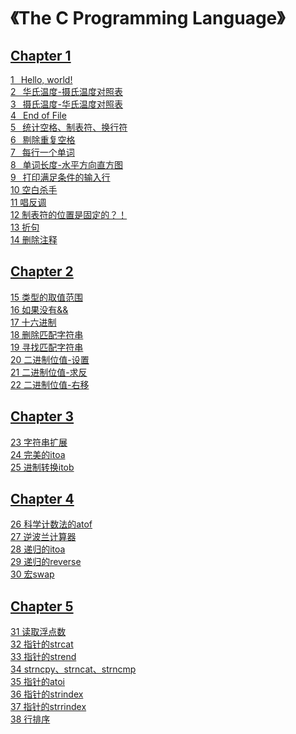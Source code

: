 # 《The C Programming Language》
## [Chapter 1](https://github.com/PokerKight/Peck/tree/master/practice/Chapter%201)
[1 &ensp;Hello, world!](https://github.com/PokerKight/Peck/blob/master/practice/Chapter%201/1.c)<br/>
[2 &ensp;华氏温度-摄氏温度对照表](https://github.com/PokerKight/Peck/blob/master/practice/Chapter%201/2.c)<br/>
[3 &ensp;摄氏温度-华氏温度对照表](https://github.com/PokerKight/Peck/blob/master/practice/Chapter%201/3.c)<br/>
[4 &ensp;End of File](https://github.com/PokerKight/Peck/blob/master/practice/Chapter%201/4.c)<br/>
[5 &ensp;统计空格、制表符、换行符](https://github.com/PokerKight/Peck/blob/master/practice/Chapter%201/5.c)<br/>
[6 &ensp;剔除重复空格](https://github.com/PokerKight/Peck/blob/master/practice/Chapter%201/6.c)<br/>
[7 &ensp;每行一个单词](https://github.com/PokerKight/Peck/blob/master/practice/Chapter%201/7.c)<br/>
[8 &ensp;单词长度-水平方向直方图](https://github.com/PokerKight/Peck/blob/master/practice/Chapter%201/8.c)<br/>
[9 &ensp;打印满足条件的输入行](https://github.com/PokerKight/Peck/blob/master/practice/Chapter%201/9.c)<br/>
[10 空白杀手](https://github.com/PokerKight/Peck/blob/master/practice/Chapter%201/10.c)<br/>
[11 唱反调](https://github.com/PokerKight/Peck/blob/master/practice/Chapter%201/11.c)<br/>
[12 制表符的位置是固定的？！](https://github.com/PokerKight/Peck/blob/master/practice/Chapter%201/12.c)<br/>
[13 折句](https://github.com/PokerKight/Peck/blob/master/practice/Chapter%201/13.c)<br/>
[14 删除注释](https://github.com/PokerKight/Peck/blob/master/practice/Chapter%201/14.c)<br/>
## [Chapter 2](https://github.com/PokerKight/Peck/tree/master/practice/Chapter%202)
[15 类型的取值范围](https://github.com/PokerKight/Peck/blob/master/practice/Chapter%202/15.c)<br/>
[16 如果没有&&](https://github.com/PokerKight/Peck/blob/master/practice/Chapter%202/16.c)<br/>
[17 十六进制](https://github.com/PokerKight/Peck/blob/master/practice/Chapter%202/17.c)<br/>
[18 删除匹配字符串](https://github.com/PokerKight/Peck/blob/master/practice/Chapter%202/18.c)<br/>
[19 寻找匹配字符串](https://github.com/PokerKight/Peck/blob/master/practice/Chapter%202/19.c)<br/>
[20 二进制位值-设置](https://github.com/PokerKight/Peck/blob/master/practice/Chapter%202/20.c)<br/>
[21 二进制位值-求反](https://github.com/PokerKight/Peck/blob/master/practice/Chapter%202/21.c)<br/>
[22 二进制位值-右移](https://github.com/PokerKight/Peck/blob/master/practice/Chapter%202/22.c)<br/>
## [Chapter 3](https://github.com/PokerKight/Peck/tree/master/practice/Chapter%203)
[23 字符串扩展](https://github.com/PokerKight/Peck/blob/master/practice/Chapter%203/23.c)<br/>
[24 完美的itoa](https://github.com/PokerKight/Peck/blob/master/practice/Chapter%203/24.c)<br/>
[25 进制转换itob](https://github.com/PokerKight/Peck/blob/master/practice/Chapter%203/25.c)<br/>
## [Chapter 4](https://github.com/PokerKight/Peck/tree/master/practice/Chapter%204)
[26 科学计数法的atof](https://github.com/PokerKight/Peck/blob/master/practice/Chapter%204/26.c)<br/>
[27 逆波兰计算器](https://github.com/PokerKight/Peck/blob/master/practice/Chapter%204/27.c)<br/>
[28 递归的itoa](https://github.com/PokerKight/Peck/blob/master/practice/Chapter%204/28.c)<br/>
[29 递归的reverse](https://github.com/PokerKight/Peck/blob/master/practice/Chapter%204/29.c)<br/>
[30 宏swap](https://github.com/PokerKight/Peck/blob/master/practice/Chapter%204/30.c)<br/>
## [Chapter 5](https://github.com/PokerKight/Peck/tree/master/practice/Chapter%205)
[31 读取浮点数](https://github.com/PokerKight/Peck/blob/master/practice/Chapter%205/31.c)<br/>
[32 指针的strcat](https://github.com/PokerKight/Peck/blob/master/practice/Chapter%205/32.c)<br/>
[33 指针的strend](https://github.com/PokerKight/Peck/blob/master/practice/Chapter%205/33.c)<br/>
[34 strncpy、strncat、strncmp](https://github.com/PokerKight/Peck/blob/master/practice/Chapter%205/34.c)<br/>
[35 指针的atoi](https://github.com/PokerKight/Peck/blob/master/practice/Chapter%205/35.c)<br/>
[36 指针的strindex](https://github.com/PokerKight/Peck/blob/master/practice/Chapter%205/36.c)<br/>
[37 指针的strrindex](https://github.com/PokerKight/Peck/blob/master/practice/Chapter%205/37.c)<br/>
[38 行排序](https://github.com/PokerKight/Peck/blob/master/practice/Chapter%205/38.c)<br/>
